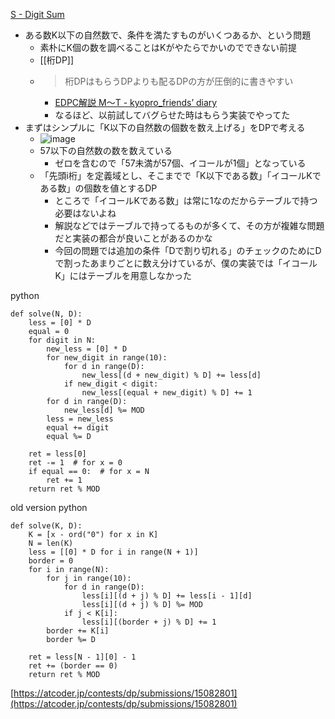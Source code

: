 
[S - Digit Sum](https://atcoder.jp/contests/dp/tasks/dp_s)
- ある数K以下の自然数で、条件を満たすものがいくつあるか、という問題
    - 素朴にK個の数を調べることはKがやたらでかいのでできない前提
    - [[桁DP]]
    - > 桁DPはもらうDPよりも配るDPの方が圧倒的に書きやすい
        - [EDPC解説 M～T - kyopro_friends’ diary](https://kyopro-friends.hatenablog.com/entry/2019/01/12/231035)
        - なるほど、以前試してバグらせた時はもらう実装でやってた
- まずはシンプルに「K以下の自然数の個数を数え上げる」をDPで考える
    - ![image](https://gyazo.com/c9063ac33df020121c1f8d9ce839578a/thumb/1000)
    - 57以下の自然数の数を数えている
        - ゼロを含むので「57未満が57個、イコールが1個」となっている
    - 「先頭i桁」を定義域とし、そこまでで「K以下である数」「イコールKである数」の個数を値とするDP
        - ところで「イコールKである数」は常に1なのだからテーブルで持つ必要はないよね
        - 解説などではテーブルで持ってるものが多くて、その方が複雑な問題だと実装の都合が良いことがあるのかな
        - 今回の問題では追加の条件「Dで割り切れる」のチェックのためにDで割ったあまりごとに数え分けているが、僕の実装では「イコールK」にはテーブルを用意しなかった

python

```
def solve(N, D):
    less = [0] * D
    equal = 0
    for digit in N:
        new_less = [0] * D
        for new_digit in range(10):
            for d in range(D):
                new_less[(d + new_digit) % D] += less[d]
            if new_digit < digit:
                new_less[(equal + new_digit) % D] += 1
        for d in range(D):
            new_less[d] %= MOD
        less = new_less
        equal += digit
        equal %= D

    ret = less[0]
    ret -= 1  # for x = 0
    if equal == 0:  # for x = N
        ret += 1
    return ret % MOD
```



old version
python

```
def solve(K, D):
    K = [x - ord("0") for x in K]
    N = len(K)
    less = [[0] * D for i in range(N + 1)]
    border = 0
    for i in range(N):
        for j in range(10):
            for d in range(D):
                less[i][(d + j) % D] += less[i - 1][d]
                less[i][(d + j) % D] %= MOD
            if j < K[i]:
                less[i][(border + j) % D] += 1
        border += K[i]
        border %= D

    ret = less[N - 1][0] - 1
    ret += (border == 0)
    return ret % MOD
```


[https://atcoder.jp/contests/dp/submissions/15082801](https://atcoder.jp/contests/dp/submissions/15082801)
